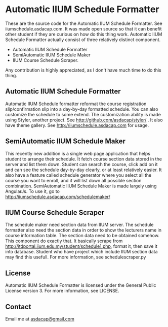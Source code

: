 Automatic IIUM Schedule Formatter
=================================

These are the source code for the Automatic IIUM Schedule Formatter. See iiumschedule.asdacap.com. It was made open source so that it can benefit other student if they are curious on how do this thing work. Automatic IIUM Schedule Formatter actually consist of three relatively distinct component.

- Automatic IIUM Schedule Formatter
- SemiAutomatic IIUM Schedule Maker
- IIUM Course Schedule Scraper. 

Any contribution is highly appreciated, as I don't have much time to do this thing.

Automatic IIUM Schedule Formatter
---------------------------------
Automatic IIUM Schedule formatter reformat the course registration slip/confirmation slip into a day-by-day formatted schedule. You can also customize the schedule to some extend. The customization ability is made using Styler, another project. See http://github.com/asdacap/styler/ . It also have theme gallery. See http://iiumschedule.asdacap.com for usage. 

SemiAutomatic IIUM Schedule Maker
--------------------------------
This recently new addition is a single web page application that helps student to arrange their schedule. It fetch course section data stored in the server and list them down. Student can search the course, click add on it and can see the schedule day-by-day clearly, or at least relatively easier. It also have a feature called schedule generator where you select all the course you want to enroll, and it will list down all possible section combination. SemiAutomatic IIUM Schedule Maker is made largely using AngularJs. To use it, go to http://iiumschedule.asdacap.com/schedulemaker/

IIUM Course Schedule Scraper
----------------------------
The schedule maker need section data from IIUM server. The schedule formatter also need the section data in order to show the lecturers name in course information table. The section data need to be obtained somehow. This component do exactly that. It basically scrape from http://itdportal.iium.edu.my/student/schedule1.php, format it, then save it into database. Student who have project which include IIUM section data may find this usefull. For more information, see schedulescraper.py

License
-------
Automatic IIUM Schedule Formatter is licensed under the General Public License version 3. For more information, see LICENSE. 
    
Contact
-------
Email me at asdacap@gmail.com
